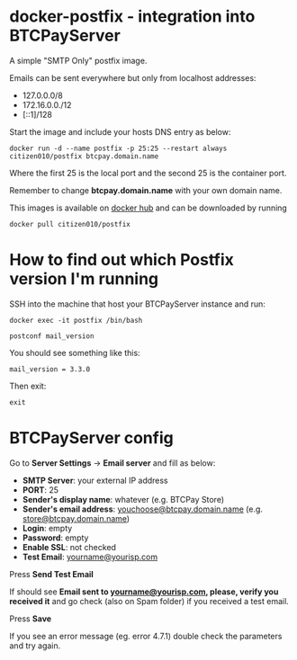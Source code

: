 # docker-postfix - integration into BTCPayServer

A simple "SMTP Only" postfix image.

Emails can be sent everywhere but only from localhost addresses:

 - 127.0.0.0/8
 - 172.16.0.0./12
 - [::1]/128
 
Start the image and include your hosts DNS entry as below:

`docker run -d --name postfix -p 25:25 --restart always citizen010/postfix btcpay.domain.name`

Where the first 25 is the local port and the second 25 is the container port.

Remember to change __btcpay.domain.name__ with your own domain name.

This images is available on [docker hub](https://hub.docker.com/r/citizen010/postfix) and can be downloaded by running

`docker pull citizen010/postfix`

# How to find out which Postfix version I'm running

SSH into the machine that host your BTCPayServer instance and run:

`docker exec -it postfix /bin/bash`

`postconf mail_version`

You should see something like this:

`mail_version = 3.3.0`

Then exit:

`exit`

# BTCPayServer config

Go to __Server Settings__ -> __Email server__ and fill as below:

- __SMTP Server__: your external IP address
- __PORT__: 25
- __Sender's display name__: whatever (e.g. BTCPay Store)
- __Sender's email address__: youchoose@btcpay.domain.name (e.g. store@btcpay.domain.name)
- __Login__: empty
- __Password__: empty
- __Enable SSL__: not checked
- __Test Email__: yourname@yourisp.com

Press __Send Test Email__

If should see __Email sent to yourname@yourisp.com, please, verify you received it__  and go check (also on Spam folder) if you received a test email.

Press __Save__

If you see an error message (eg. error 4.7.1) double check the parameters and try again.
